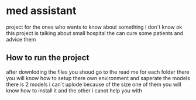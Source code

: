 # med assistant 
 project for the ones who wants to know about something i don`t know
ok this project is talking about small hospital the can cure some patients and advice them 
## How to run the project
after downloding the files you shoud go to the read me for each folder there you will know how to setup there own environment and saperate the models 
there is 2 models i can`t uplode because of the size one of them you will know how to install it and the other i canot help you with
